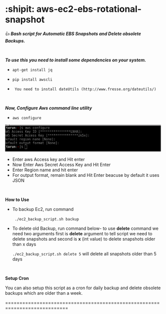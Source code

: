 # :shipit: aws-ec2-ebs-rotational-snapshot

 :+1: ***Bash script for Automatic EBS Snapshots and Delete obsolete Backups.***
 
 <br>
 
***To use this you need to install some dependencies on your system.***

- ```apt-get install jq```

- ```pip install awscli```

- ``` You need to install dateUtils (http://www.fresse.org/dateutils/)```

<br>

***Now, Configure Aws command line utility***
- ```aws configure```

![awsconfigure](./images/awsconfigure.png  "awsconfigure")

- Enter aws Access key and Hit enter
- Now Enter Aws Secret Access Key and Hit Enter
- Enter Region name and hit enter
- For output format, remain blank and Hit Enter beacuse by default it uses JSON


<br>

**How to Use**

- To backup Ec2, run command 

   ``` ./ec2_backup_script.sh backup```

- To delete old Backup, run command below-
	to use **delete** command we need two arguments
	first is **delete** argument to tell script we need to delete snapshots and second is **x** (int value) to delete snapshots older than x days
	
	``` ./ec2_backup_script.sh delete 5 ```
	will delete all snapshots older than 5 days
	
    
  <br>
**Setup Cron**

You can also setup this script as a cron for daily backup and delete obsolete backups which are older than a week.

============================================================================

